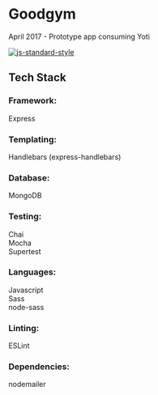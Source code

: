 # Goodgym
April 2017 - Prototype app consuming Yoti

[![js-standard-style](https://img.shields.io/badge/code%20style-standard-brightgreen.svg)](http://standardjs.com)

## Tech Stack

### Framework:
Express

### Templating:
Handlebars (express-handlebars)

### Database:
MongoDB

### Testing:
Chai <br>
Mocha <br>
Supertest

### Languages:
Javascript <br>
Sass <br>
node-sass

### Linting:
ESLint

### Dependencies:
nodemailer
